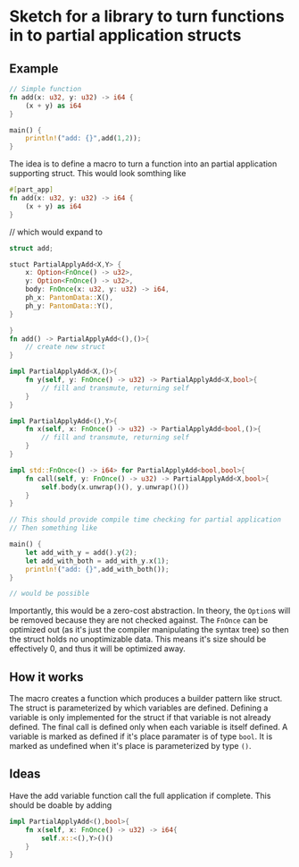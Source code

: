 # Sketch for a library to turn functions in to partial application structs

## Example
``` rust
// Simple function
fn add(x: u32, y: u32) -> i64 {
	(x + y) as i64
}

main() {
	println!("add: {}",add(1,2));
}
```

The idea is to define a macro to turn a function into an partial application
supporting struct. This would look somthing like

``` rust
#[part_app]
fn add(x: u32, y: u32) -> i64 {
	(x + y) as i64
}
```

// which would expand to

``` rust
struct add;

stuct PartialApplyAdd<X,Y> {
	x: Option<FnOnce() -> u32>,
	y: Option<FnOnce() -> u32>,
	body: FnOnce(x: u32, y: u32) -> i64,
	ph_x: PantomData::X(),
	ph_y: PantomData::Y(),
}

}
fn add() -> PartialApplyAdd<(),()>{
	// create new struct
}

impl PartialApplyAdd<X,()>{
	fn y(self, y: FnOnce() -> u32) -> PartialApplyAdd<X,bool>{
		// fill and transmute, returning self
	}
}

impl PartialApplyAdd<(),Y>{
	fn x(self, x: FnOnce() -> u32) -> PartialApplyAdd<bool,()>{
		// fill and transmute, returning self
	}
}

impl std::FnOnce<() -> i64> for PartialApplyAdd<bool,bool>{
	fn call(self, y: FnOnce() -> u32) -> PartialApplyAdd<X,bool>{
		self.body(x.unwrap()(), y.unwrap()())
	}
}

// This should provide compile time checking for partial application
// Then something like

main() {
	let add_with_y = add().y(2);
	let add_with_both = add_with_y.x(1);
	println!("add: {}",add_with_both());
}

// would be possible
```

Importantly, this would be a zero-cost abstraction. In theory, the `Option`s
will be removed because they are not checked against. The `FnOnce` can be
optimized out (as it's just the compiler manipulating the syntax tree) so then
the struct holds no unoptimizable data. This means it's size should be
effectively 0, and thus it will be optimized away.

## How it works
The macro creates a function which produces a builder pattern like struct. The
struct is parameterized by which variables are defined. Defining a variable is
only implemented for the struct if that variable is not already defined. The
final call is defined only when each variable is itself defined. A variable is
marked as defined if it's place paramater is of type `bool`. It is marked as
undefined when it's place is parameterized by type `()`. 

## Ideas
Have the add variable function call the full application if complete. This
should be doable by adding

``` rust
impl PartialApplyAdd<(),bool>{
	fn x(self, x: FnOnce() -> u32) -> i64{
		self.x::<(),Y>()()		
	}
}
```
